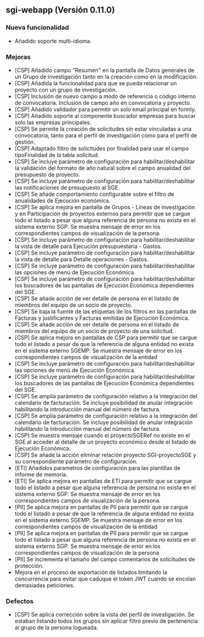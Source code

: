 ## sgi-webapp (Versión 0.11.0)

### Nueva funcionalidad
* Añadido soporte multi-idioma.

### Mejoras
* [CSP] Añadido campo "Resumen" en la pantalla de Datos generales de un Grupo de investigación tanto en la creación como en la modificación.
* [CSP] Añadida la funcionalidad para que se pueda relacionar un proyecto con un grupo de investigación.
* [CSP] Inclusión de nuevo campo a modo de referencia o código interno de convocatoria. Inclusión de campo año en convocatoria y proyecto.
* [CSP] Añadido validador para permitir un solo email principal en formly.
* [CSP] Añadido soporte al componente buscador empresas para buscar solo las empresas principales.
* [CSP] Se permite la creación de solicitudes sin estar vinculadas a una convocatoria, tanto para el perfil de investigación como para el perfil de gestión.
* [CSP] Adaptado filtro de solicitudes por finalidad para usar el campo tipoFinalidad de la tabla solicitud.
* [CSP] Se incluye parámetro de configuración  para habilitar/deshabilitar la validación del formato de año natural sobre el campo anualidad del presupuesto de proyecto.
* [CSP] Se incluye parámetro de configuración para habilitar/deshabilitar las notificaciones de presupuesto al SGE.
* [CSP] Se añade comportamiento configurable sobre el filtro de anualidades de Ejecución económica. 
* [CSP] Se aplica mejora en pantalla de Grupos - Líneas de investigación y en Participación de proyectos externos para permitir que se cargue todo el listado a pesar que alguna referencia de persona no exista en el sistema externo SGP. Se muestra mensaje de error en los correspondientes campos de visualización de la persona.
* [CSP] Se incluye parámetro de configuración para habilitar/deshabilitar la vista de detalle para Ejecución presupuestaria - Gastos.
* [CSP] Se incluye parámetro de configuración para habilitar/deshabilitar la vista de detalle para Detalle operaciones - Gastos.
* [CSP] Se incluye parámetro de configuración para habilitar/deshabilitar las opciones de menú de Ejecución Económica.
* [CSP] Se incluye parámetro de configuración para habilitar/deshabilitar los buscadores de las pantallas de Ejecución Económica dependientes del SGE.
* [CSP] Se añade acción de ver detalle de persona en el listado de miembros del equipo de un socio de proyecto.
* [CSP] Se baja la fuente de las etiquetas de los filtros en las pantallas de Facturas y justificantes y Facturas emitidas de Ejecución Económica.
* [CSP] Se añade acción de ver detalle de persona en el listado de miembros del equipo de un socio de proyecto de una solicitud.
* [CSP] Se aplica mejora en pantallas de CSP para permitir que se cargue todo el listado a pesar de que la referencia de alguna entidad no exista en el sistema externo SGEMP. Se muestra mensaje de error en los correspondientes campos de visualización de la entidad
* [CSP] Se incluye parámetro de configuración para habilitar/deshabilitar las opciones de menú de Ejecución Económica.
* [CSP] Se incluye parámetro de configuración para habilitar/deshabilitar los buscadores de las pantallas de Ejecución Económica dependientes del SGE.
* [CSP] Se amplía parámetro de configuración relativo a la integración del calendario de facturación. Se incluye posibilidad de anular integración habilitando la introducción manual del número de factura.
* [CSP] Se amplía parámetro de configuración relativo a la integración del calendario de facturación. Se incluye posibilidad de anular integración habilitando la introducción manual del número de factura.
* [CSP] Se muestra mensaje cuando el proyectoSGERef no existe en el SGE al acceder al detalle de un proyecto económico desde el listado de Ejecución Económica.
* [CSP] Se añade la acción eliminar relación proyecto SGI-proyectoSGE y su correspondiente parámetro de configuración.
* [ETI] Añadidos parametros de configuración para las plantillas de informe de memoria.
* [ETI] Se aplica mejora en pantallas de ETI para permitir que se cargue todo el listado a pesar que alguna referencia de persona no exista en el sistema externo SGP. Se muestra mensaje de error en los correspondientes campos de visualización de la persona.
* [PII] Se aplica mejora en pantallas de PII para permitir que se cargue todo el listado a pesar de que la referencia de alguna entidad no exista en el sistema externo SGEMP. Se muestra mensaje de error en los correspondientes campos de visualización de la entidad
* [PII] Se aplica mejora en pantallas de PII para permitir que se cargue todo el listado a pesar que alguna referencia de persona no exista en el sistema externo SGP. Se muestra mensaje de error en los correspondientes campos de visualización de la persona
* [PII] Se incrementa el tamaño del campo comentarios de solicitudes de protección.
* Mejora en el proceso de exportación de listados limitando la concurrencia para evitar que caduque el token JWT cuando se encolan demasiadas peticiones. 

### Defectos
* [CSP] Se aplica corrección sobre la vista del perfil de investigación. Se estaban listando todos los grupos sin aplicar filtro previo de pertenencia al grupo de la persona logueada.
